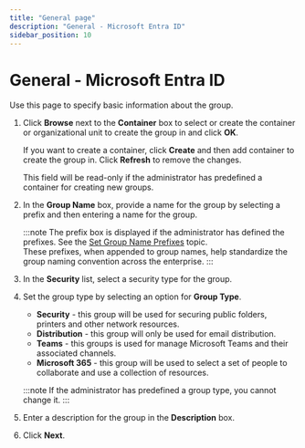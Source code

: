 ```yaml
---
title: "General page"
description: "General - Microsoft Entra ID"
sidebar_position: 10
---
```


# General - Microsoft Entra ID

Use this page to specify basic information about the group.

1. Click **Browse** next to the **Container** box to select or create the container or
   organizational unit to create the group in and click **OK**.

    If you want to create a container, click **Create** and then add container to create the group
    in. Click **Refresh** to remove the changes.

    This field will be read-only if the administrator has predefined a container for creating new
    groups.

2. In the **Group Name** box, provide a name for the group by selecting a prefix and then entering a
   name for the group.

    :::note
    The prefix box is displayed if the administrator has defined the prefixes. See the
    [Set Group Name Prefixes](/docs/directorymanager/11.0/admincenter/identitystore/configure/prefixes.md)
    topic.  
    These prefixes, when appended to group names, help standardize the group naming convention
    across the enterprise.
    :::


3. In the **Security** list, select a security type for the group.
4. Set the group type by selecting an option for **Group Type**.

    - **Security** - this group will be used for securing public folders, printers and other network
      resources.
    - **Distribution** - this group will only be used for email distribution.
    - **Teams** - this groups is used for manage Microsoft Teams and their associated channels.
    - **Microsoft 365** - this group will be used to select a set of people to collaborate and use a
      collection of resources.

    :::note
    If the administrator has predefined a group type, you cannot change it.
    :::


5. Enter a description for the group in the **Description** box.
6. Click **Next**.
